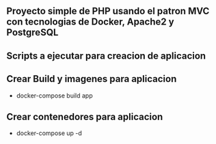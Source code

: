## Proyecto simple de PHP usando el patron MVC con tecnologias de Docker, Apache2 y PostgreSQL

## Scripts a ejecutar para creacion de aplicacion

## Crear Build y imagenes para aplicacion
- docker-compose build app

## Crear contenedores para aplicacion
- docker-compose up -d